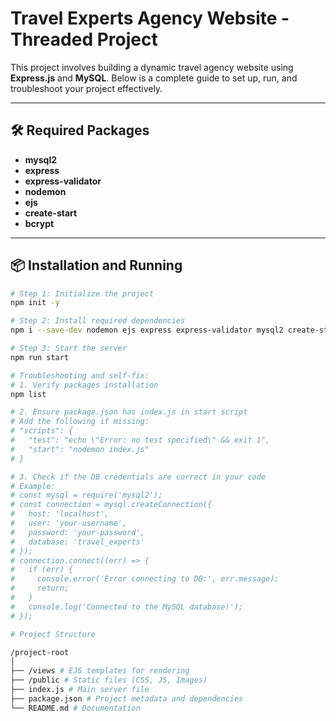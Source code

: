 # Travel Experts Agency Website - Threaded Project

This project involves building a dynamic travel agency website using **Express.js** and **MySQL**. Below is a complete guide to set up, run, and troubleshoot your project effectively.

---

## 🛠️ Required Packages

- **mysql2**
- **express**
- **express-validator**
- **nodemon**
- **ejs**
- **create-start**
- **bcrypt**

---

## 📦 Installation and Running

```bash
# Step 1: Initialize the project
npm init -y

# Step 2: Install required dependencies
npm i --save-dev nodemon ejs express express-validator mysql2 create-start bcrypt

# Step 3: Start the server
npm run start

# Troubleshooting and self-fix:
# 1. Verify packages installation
npm list

# 2. Ensure package.json has index.js in start script
# Add the following if missing:
# "scripts": {
#   "test": "echo \"Error: no test specified\" && exit 1",
#   "start": "nodemon index.js"
# }

# 3. Check if the DB credentials are correct in your code
# Example:
# const mysql = require('mysql2');
# const connection = mysql.createConnection({
#   host: 'localhost',
#   user: 'your-username',
#   password: 'your-password',
#   database: 'travel_experts'
# });
# connection.connect((err) => {
#   if (err) {
#     console.error('Error connecting to DB:', err.message);
#     return;
#   }
#   console.log('Connected to the MySQL database!');
# });

# Project Structure

/project-root
│
├── /views # EJS templates for rendering
├── /public # Static files (CSS, JS, Images)
├── index.js # Main server file
├── package.json # Project metadata and dependencies
└── README.md # Documentation
```
